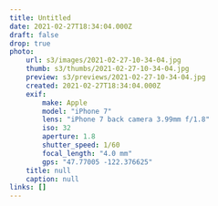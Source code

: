 ```yaml
---
title: Untitled
date: 2021-02-27T18:34:04.000Z
draft: false
drop: true
photo:
    url: s3/images/2021-02-27-10-34-04.jpg
    thumb: s3/thumbs/2021-02-27-10-34-04.jpg
    preview: s3/previews/2021-02-27-10-34-04.jpg
    created: 2021-02-27T18:34:04.000Z
    exif:
        make: Apple
        model: "iPhone 7"
        lens: "iPhone 7 back camera 3.99mm f/1.8"
        iso: 32
        aperture: 1.8
        shutter_speed: 1/60
        focal_length: "4.0 mm"
        gps: "47.77005 -122.376625"
    title: null
    caption: null
links: []
---
```

